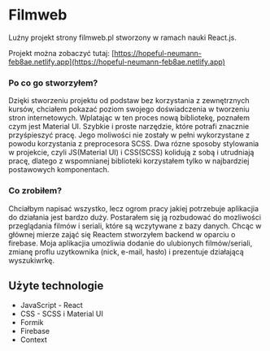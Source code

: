 # Filmweb

Luźny projekt strony filmweb.pl stworzony w ramach nauki React.js.

Projekt można zobaczyć tutaj:
[https://hopeful-neumann-feb8ae.netlify.app](https://hopeful-neumann-feb8ae.netlify.app)

### Po co go stworzyłem?

Dzięki stworzeniu projektu od podstaw bez korzystania z zewnętrznych kursów,
chciałem pokazać poziom swojego doświadczenia w tworzeniu stron internetowych.
Wplatając w ten proces nową bibliotekę, poznałem czym jest Material UI. Szybkie
i proste narzędzie, które potrafi znacznie przyśpieszyć pracę. Jego moliwości
nie zostały w pełni wykorzystane z powodu korzystania z preprocesora SCSS. Dwa
rózne sposoby stylowania w projekcie, czyli JS(Material UI) i CSS(SCSS) kolidują
z sobą i utrudniają pracę, dlatego z wspomnianej biblioteki korzystałem tylko w
najbardziej postawowych komponentach.

### Co zrobiłem?

Chciałbym napisać wszystko, lecz ogrom pracy jakiej potrzebuje aplikacjia do
działania jest bardzo duży. Postarałem się ją rozbudować do mozliwości
przeglądania filmów i seriali, które są wczytywane z bazy danych. Chcąc w
głównej mierze zająć się Reactem stworzyłem backend w oparciu o firebase. Moja
aplikacjia umozliwia dodanie do ulubionych filmów/seriali, zmianę proflu
uzytkownika (nick, e-mail, hasło) i prezentuje działającą wyszukiwrkę.

## Użyte technologie

<ul>
    <li>JavaScript - React</li>
    <li>CSS - SCSS i Material UI</li>
    <li>Formik</li>
    <li>Firebase</li>
    <li>Context</li>
</ul>
